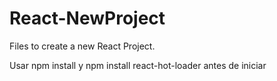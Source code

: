 # React-NewProject
Files to create a new React Project.

Usar npm install y npm install react-hot-loader antes de iniciar
